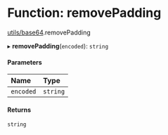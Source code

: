 # Function: removePadding

[utils/base64](../modules/utils_base64.md).removePadding

▸ **removePadding**(`encoded`): `string`

#### Parameters

| Name | Type |
| :------ | :------ |
| `encoded` | `string` |

#### Returns

`string`
